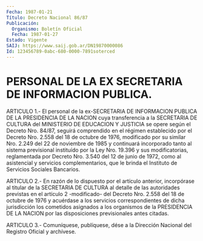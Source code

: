 ```yaml
---
Fecha: 1987-01-21
Título: Decreto Nacional 86/87
Publicación:
  Organismo: Boletín Oficial
  Fecha: 1987-01-27
Estado: Vigente
SAIJ: https://www.saij.gob.ar/DN19870000086
Id: 123456789-0abc-680-0000-7891soterced
---
```

# PERSONAL DE LA EX SECRETARIA DE INFORMACION PUBLICA.

<a id="1"></a>
ARTICULO  1.-  El  personal  de  la  ex-SECRETARIA  DE  INFORMACION PUBLICA  DE  LA  PRESIDENCIA DE LA NACION cuya transferencia  a  la SECRETARIA DE CULTURA  del  MINISTERIO  DE  EDUCACION Y JUSTICIA se opere  según  el  Decreto  Nro.  84/87, seguirá comprendido  en  el régimen establecido por el Decreto  Nro. 2.558 del 18 de octubre de 1976, modificado por su similar Nro.  2.249  del 22 de noviembre de 1985  y  continuará  incorporado  tanto  al  sistema    previsional instituído por la Ley Nro. 19.396 y sus modificatorias, reglamentada  por Decreto Nro. 3.540 del 12 de junio de 1972,  como al asistencial  y  servicios  complementarios,  que  le  brinda  el Instituto de Servicios Sociales Bancarios.

<a id="2"></a>
ARTICULO  2.-  En  razón  de lo dispuesto por el artículo anterior, incorpórase al titular de la  SECRETARIA  DE  CULTURA al detalle de las  autoridades  previstas  en  el  artículo  2  -modificado-  del Decreto  Nro.  2.558  del 18 de octubre de 1976 y acuérdase  a  los servicios correspondientes  de  dicha  jurisdicción  los  cometidos asignados  a los organismos de la PRESIDENCIA DE LA NACION por  las disposiciones previsionales antes citadas.

<a id="3"></a>
ARTICULO  3.- Comuníquese, publíquese, dése a la Dirección Nacional del Registro Oficial y archívese.